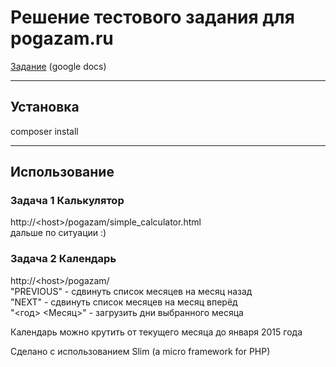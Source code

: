 <h1>Решение тестового задания для pogazam.ru</h1>

<a href="https://docs.google.com/document/d/1HNZEQktFgrsnVkNh_KyDww53RGQpRLhbrZo13zkd4Ws/">
Задание</a> (google docs)
<hr/>

<h2>Установка</h2>
composer install
<hr/>
<h2>Использование</h2>
<h3>Задача 1 Калькулятор</h3>
http://&lt;host&gt;/pogazam/simple_calculator.html<br/>
дальше по ситуации :)
<h3>Задача 2 Календарь</h3>
http://&lt;host&gt;/pogazam/<br/>
"PREVIOUS" - сдвинуть список месяцев на месяц назад<br/>
"NEXT" - сдвинуть список месяцев на месяц вперёд<br/>
"&lt;год&gt; &lt;Месяц&gt;" - загрузить дни выбранного месяца

Календарь можно крутить от текущего месяца до января 2015 года

Сделано с использованием Slim (a micro framework for PHP)

